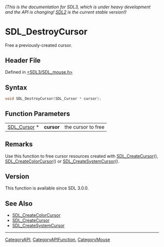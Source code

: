###### (This is the documentation for SDL3, which is under heavy development and the API is changing! [SDL2](https://wiki.libsdl.org/SDL2/) is the current stable version!)
# SDL_DestroyCursor

Free a previously-created cursor.

## Header File

Defined in [<SDL3/SDL_mouse.h>](https://github.com/libsdl-org/SDL/blob/main/include/SDL3/SDL_mouse.h)

## Syntax

```c
void SDL_DestroyCursor(SDL_Cursor * cursor);
```

## Function Parameters

|                            |            |                    |
| -------------------------- | ---------- | ------------------ |
| [SDL_Cursor](SDL_Cursor) * | **cursor** | the cursor to free |

## Remarks

Use this function to free cursor resources created with
[SDL_CreateCursor](SDL_CreateCursor)(),
[SDL_CreateColorCursor](SDL_CreateColorCursor)() or
[SDL_CreateSystemCursor](SDL_CreateSystemCursor)().

## Version

This function is available since SDL 3.0.0.

## See Also

- [SDL_CreateColorCursor](SDL_CreateColorCursor)
- [SDL_CreateCursor](SDL_CreateCursor)
- [SDL_CreateSystemCursor](SDL_CreateSystemCursor)

----
[CategoryAPI](CategoryAPI), [CategoryAPIFunction](CategoryAPIFunction), [CategoryMouse](CategoryMouse)

